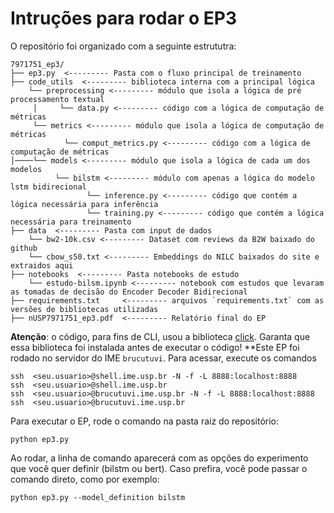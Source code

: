 # Intruções para rodar o EP3

O repositório foi organizado com a seguinte estrututra:

```
7971751_ep3/
├── ep3.py  <--------- Pasta com o fluxo principal de treinamento
├── code_utils  <--------- biblioteca interna com a principal lógica 
    └── preprocessing <--------- módulo que isola a lógica de pré processamento textual
     │     └── data.py <--------- código com a lógica de computação de métricas
     └── metrics <--------- módulo que isola a lógica de computação de métricas
            └── comput_metrics.py <--------- código com a lógica de computação de métricas
│────└── models <--------- módulo que isola a lógica de cada um dos modelos 
          └── bilstm <--------- módulo com apenas a lógica do modelo lstm bidirecional 
                 └── inference.py <--------- código que contém a lógica necessária para inferência  
                 └── training.py <--------- código que contém a lógica necessária para treinamento 
├── data  <--------- Pasta com input de dados
    └── bw2-10k.csv <--------- Dataset com reviews da B2W baixado do github
    └── cbow_s50.txt <--------- Embeddings do NILC baixados do site e extraidos aqui
├── notebooks  <--------- Pasta notebooks de estudo
    └── estudo-bilsm.ipynb <--------- notebook com estudos que levaram as tomadas de decisão do Encoder Decoder Bidirecional
├── requirements.txt     <--------- arquivos `requirements.txt` com as versões de bibliotecas utilizadas
├── nUSP7971751_ep3.pdf  <--------- Relatório final do EP
```

**Atenção**: o código, para fins de CLI, usou a biblioteca [click](https://github.com/pallets/click). Garanta que essa biblioteca foi instalada antes de executar o código!
**Este EP foi rodado no servidor do IME `brucutuvi`. Para acessar, execute os comandos
```
ssh  <seu.usuario>@shell.ime.usp.br -N -f -L 8888:localhost:8888
ssh  <seu.usuario>@shell.ime.usp.br
ssh  <seu.usuario>@brucutuvi.ime.usp.br -N -f -L 8888:localhost:8888
ssh  <seu.usuario>@brucutuvi.ime.usp.br
```

Para executar o EP, rode o comando na pasta raiz do repositório:
```
python ep3.py
```

Ao rodar, a linha de comando aparecerá com as opções do experimento que você quer definir (bilstm ou bert). Caso prefira, você pode passar o comando direto, como por exemplo:

```
python ep3.py --model_definition bilstm
```


